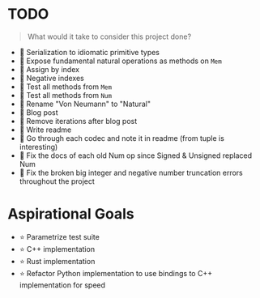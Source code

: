 # TODO

> What would it take to consider this project done?

- 🔰 Serialization to idiomatic primitive types
- 🔰 Expose fundamental natural operations as methods on `Mem`
- 🔰 Assign by index
- 🔰 Negative indexes
- 🔰 Test all methods from `Mem`
- 🔰 Test all methods from `Num`
- 🔰 Rename "Von Neumann" to "Natural"
- 🔰 Blog post
- 🔰 Remove iterations after blog post
- 🔰 Write readme
- 🔰 Go through each codec and note it in readme (from tuple is interesting)
- 🔰 Fix the docs of each old Num op since Signed & Unsigned replaced Num
- 🔰 Fix the broken big integer and negative number truncation errors throughout
    the project

# Aspirational Goals

- ⭐ Parametrize test suite
- ⭐ C++ implementation
- ⭐ Rust implementation
- ⭐ Refactor Python implementation to use bindings to C++ implementation for speed
